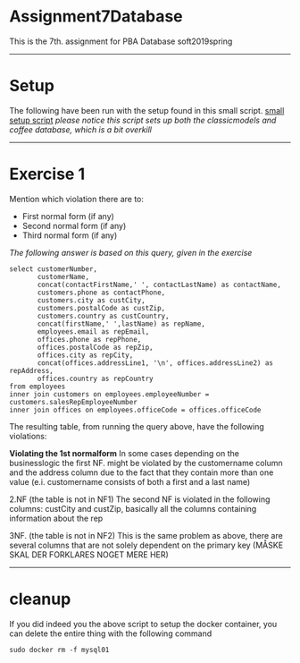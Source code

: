 # Assignment7Database
This is the 7th. assignment for PBA Database soft2019spring

-----------------------------------------------------------------------------------------------------------------------------------
# Setup
The following have been run with the setup found in this small script. [small setup script](https://github.com/cph-js284/MySqlSetup)
*please notice this script sets up both the classicmodels and coffee database, which is a bit overkill*

-----------------------------------------------------------------------------------------------------------------------------------
# Exercise 1
Mention which violation there are to:
  - First normal form (if any)
  - Second normal form (if any)
  - Third normal form (if any)

*The following answer is based on this query, given in the exercise<br>*
```
select customerNumber,
       customerName,
       concat(contactFirstName,' ', contactLastName) as contactName,
       customers.phone as contactPhone,
       customers.city as custCity,
       customers.postalCode as custZip,
       customers.country as custCountry,
       concat(firstName,' ',lastName) as repName,
       employees.email as repEmail,
       offices.phone as repPhone,
       offices.postalCode as repZip,
       offices.city as repCity,
       concat(offices.addressLine1, '\n', offices.addressLine2) as repAddress,
       offices.country as repCountry
from employees 
inner join customers on employees.employeeNumber = customers.salesRepEmployeeNumber
inner join offices on employees.officeCode = offices.officeCode
```

The resulting table, from running the query above, have the following violations:

<b>Violating the 1st normalform</b>
In some cases depending on the businesslogic the first NF. might be violated by the customername column and the address column due to the fact that they contain more than one value (e.i. customername consists of both a first and a last name)

2.NF
(the table is not in NF1)
The second NF is violated in the following columns:
custCity and custZip, basically all the columns containing information about the rep 

3NF.
(the table is not in NF2)
This is the same problem as above, there are several columns that are not solely dependent on the primary key (MÅSKE SKAL DER FORKLARES NOGET MERE HER)


----------------------------------------------------------------------------------------------------------------
# cleanup
If you did indeed you the above script to setup the docker container, you can delete the entire thing with the following command
```
sudo docker rm -f mysql01
```
